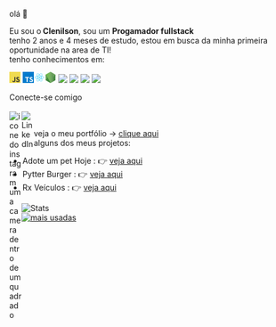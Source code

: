 olá 👋

Eu sou o<strong> Clenilson</strong>, sou um <strong>Progamador fullstack</strong> <br>
tenho 2 anos e 4 meses de estudo, estou em busca da minha primeira oportunidade na area de TI! <br>
tenho conhecimentos em: <br> 

<img height="20" src="https://raw.githubusercontent.com/github/explore/80688e429a7d4ef2fca1e82350fe8e3517d3494d/topics/javascript/javascript.png"> <img height="20" src="https://raw.githubusercontent.com/github/explore/80688e429a7d4ef2fca1e82350fe8e3517d3494d/topics/typescript/typescript.png"><img height="20" src="https://raw.githubusercontent.com/github/explore/80688e429a7d4ef2fca1e82350fe8e3517d3494d/topics/react/react.png"><img height="20" src="https://raw.githubusercontent.com/github/explore/80688e429a7d4ef2fca1e82350fe8e3517d3494d/topics/nodejs/nodejs.png"> <img height="20" src="https://static-00.iconduck.com/assets.00/html5-icon-2018x2048-st7q7lm6.png"> <img height="20" src="https://upload.wikimedia.org/wikipedia/commons/thumb/1/1f/CSS_icon.svg/1200px-CSS_icon.svg.png"> <img height="20" src="https://static-00.iconduck.com/assets.00/html5-icon-2018x2048-st7q7lm6.png"> <img height="20" src="https://seeklogo.com/images/M/mongodb-logo-D13D67C930-seeklogo.com.png">


Conecte-se comigo <br><br>
<a href="https://www.instagram.com/klenilsonrox"><img align="left" alt="icone do instagram uma camera dentro de um quadrado" width="22px" src="https://camo.githubusercontent.com/77812356a8482a8660b760474ebb0f2fbf1026aa8a68121a45a31a5602c710fb/68747470733a2f2f63646e2e6a7364656c6976722e6e65742f6e706d2f73696d706c652d69636f6e734076332f69636f6e732f696e7374616772616d2e737667" data-canonical-src="https://cdn.jsdelivr.net/npm/simple-icons@v3/icons/instagram.svg"> </a> <a href="https://www.linkedin.com/in/clenilson-brandao/"><img align="left" alt="LinkedIn" width="22px" src="https://camo.githubusercontent.com/66ddc0c3999080e866e531e40a816db84150a1d75788a686102b0e66c8b4ecfb/68747470733a2f2f63646e2e6a7364656c6976722e6e65742f6e706d2f73696d706c652d69636f6e734076332f69636f6e732f6c696e6b6564696e2e737667" data-canonical-src="https://cdn.jsdelivr.net/npm/simple-icons@v3/icons/linkedin.svg" style="max-width: 100%;"> </a> <br>

 veja o meu portfólio → <a href="https://www.klenilsondev.com">clique aqui</a> <br>
 alguns dos meus projetos: <br>
 - Adote um pet Hoje : 👉 <a href="https://adoteumpethojee.netlify.app/">veja aqui</a> <br>
 - Pytter Burger : 👉 <a href="https://pytterburger.com/">veja aqui</a> <br>
 - Rx Veículos : 👉 <a href="https://rx-veiculos.netlify.app/">veja aqui</a> <br>

 ![Stats](https://github-readme-stats.vercel.app/api?username=klenilsonrox&hide=contribs,prs) <br>
 [![mais usadas](https://github-readme-stats.vercel.app/api/top-langs/?username=anuraghazra)](https://github.com/klenilsonrox/github-readme-stats)

 
